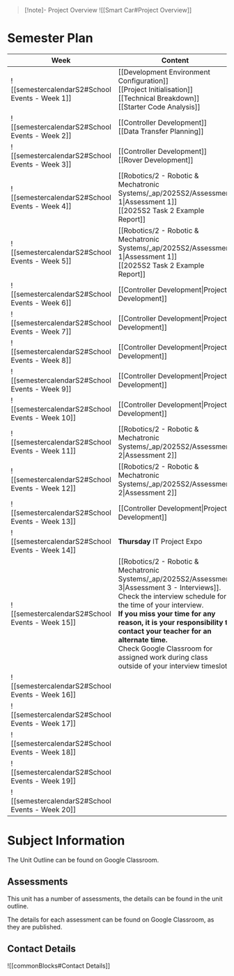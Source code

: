 > [!note]- Project Overview
> ![[Smart Car#Project Overview]]


# Semester Plan


| Week                                            | Content                                                                                                                                                                                                                                                                                                                                                                            | Submissions                    |
| ----------------------------------------------- | ---------------------------------------------------------------------------------------------------------------------------------------------------------------------------------------------------------------------------------------------------------------------------------------------------------------------------------------------------------------------------------- | ------------------------------ |
| ![[semestercalendarS2#School Events - Week 1]]  | [[Development Environment Configuration]]<br>[[Project Initialisation]]<br>[[Technical Breakdown]]<br>[[Starter Code Analysis]]                                                                                                                                                                                                                                                    |                                |
| ![[semestercalendarS2#School Events - Week 2]]  | [[Controller Development]]<br>[[Data Transfer Planning]]                                                                                                                                                                                                                                                                                                                           |                                |
| ![[semestercalendarS2#School Events - Week 3]]  | [[Controller Development]]<br>[[Rover Development]]                                                                                                                                                                                                                                                                                                                                |                                |
| ![[semestercalendarS2#School Events - Week 4]]  | [[Robotics/2 - Robotic & Mechatronic Systems/_ap/2025S2/Assessment 1\|Assessment 1]]<br>[[2025S2 Task 2 Example Report]]                                                                                                                                                                                                                                                           |                                |
| ![[semestercalendarS2#School Events - Week 5]]  | [[Robotics/2 - Robotic & Mechatronic Systems/_ap/2025S2/Assessment 1\|Assessment 1]]<br>[[2025S2 Task 2 Example Report]]                                                                                                                                                                                                                                                           | **Wednesday** Assessment 1 Due |
| ![[semestercalendarS2#School Events - Week 6]]  | [[Controller Development\|Project Development]]                                                                                                                                                                                                                                                                                                                                    |                                |
| ![[semestercalendarS2#School Events - Week 7]]  | [[Controller Development\|Project Development]]                                                                                                                                                                                                                                                                                                                                    |                                |
| ![[semestercalendarS2#School Events - Week 8]]  | [[Controller Development\|Project Development]]                                                                                                                                                                                                                                                                                                                                    |                                |
| ![[semestercalendarS2#School Events - Week 9]]  | [[Controller Development\|Project Development]]                                                                                                                                                                                                                                                                                                                                    |                                |
| ![[semestercalendarS2#School Events - Week 10]] | [[Controller Development\|Project Development]]                                                                                                                                                                                                                                                                                                                                    |                                |
| ![[semestercalendarS2#School Events - Week 11]] | [[Robotics/2 - Robotic & Mechatronic Systems/_ap/2025S2/Assessment 2\|Assessment 2]]                                                                                                                                                                                                                                                                                               |                                |
| ![[semestercalendarS2#School Events - Week 12]] | [[Robotics/2 - Robotic & Mechatronic Systems/_ap/2025S2/Assessment 2\|Assessment 2]]                                                                                                                                                                                                                                                                                               | **Friday** Assessment 2 Due    |
| ![[semestercalendarS2#School Events - Week 13]] | [[Controller Development\|Project Development]]                                                                                                                                                                                                                                                                                                                                    |                                |
| ![[semestercalendarS2#School Events - Week 14]] | **Thursday** IT Project Expo                                                                                                                                                                                                                                                                                                                                                       |                                |
| ![[semestercalendarS2#School Events - Week 15]] | [[Robotics/2 - Robotic & Mechatronic Systems/_ap/2025S2/Assessment 3\|Assessment 3 - Interviews]]. Check the interview schedule for the time of your interview.<br>**If you miss your time for any reason, it is your responsibility to contact your teacher for an alternate time.**<br>Check Google Classroom for assigned work during class outside of your interview timeslot. | **All Week** Interviews        |
| ![[semestercalendarS2#School Events - Week 16]] |                                                                                                                                                                                                                                                                                                                                                                                    |                                |
| ![[semestercalendarS2#School Events - Week 17]] |                                                                                                                                                                                                                                                                                                                                                                                    |                                |
| ![[semestercalendarS2#School Events - Week 18]] |                                                                                                                                                                                                                                                                                                                                                                                    |                                |
| ![[semestercalendarS2#School Events - Week 19]] |                                                                                                                                                                                                                                                                                                                                                                                    |                                |
| ![[semestercalendarS2#School Events - Week 20]] |                                                                                                                                                                                                                                                                                                                                                                                    |                                |

# Subject Information

The Unit Outline can be found on Google Classroom.

## Assessments

This unit has a number of assessments, the details can be found in the unit outline.

The details for each assessment can be found on Google Classroom, as they are published.

## Contact Details

![[commonBlocks#Contact Details]]
